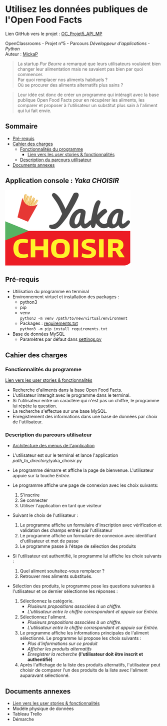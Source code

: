 # Utilisez les données publiques de l'Open Food Facts


Lien GitHub vers le projet : [OC_Projet5_API_MP](https://github.com/MickaPch/OC_Projet5_API_MP)


OpenClassrooms - Projet n°5 - Parcours *Développeur d'applications - Python*  
Auteur : [MickaP](https://github.com/MickaPch/)  


> La startup *Pur Beurre* a remarqué que leurs utilisateurs voulaient bien changer leur alimentation mais ne savaient pas bien par quoi commencer.  
Par quoi remplacer nos aliments habituels ?  
Où se procurer des aliments alternatifs plus sains ?

> Leur idée est donc de créer un programme qui intéragit avec la base publique Open Food Facts pour en récupérer les aliments, les comparer et proposer à l'utilisateur un substitut plus sain à l'aliment qui lui fait envie.


## Sommaire
* [Pré-requis](#pre_requis)
* [Cahier des charges](#cahier_des_charges)
    * [Fonctionnalités du programme](#fonctionnalites)
        * [Lien vers les user stories & fonctionnalités](./app/resources/doc/user_stories.md)
    * [Description du parcours utilisateur](#parcours_utilisateur)
* [Documents annexes](#annexes)


## Application console : ***Yaka CHOISIR***
![logo-yaka_choisir](./app/resources/img/logo-yaka_mini.png)


## <a name="pre_requis"></a>Pré-requis
* Utilisation du programme en terminal
* Environnement virtuel et installation des packages :
    * python3
    * pip
    * venv  
    `python3 -m venv /path/to/new/virtual/environment`
    * Packages : [requirements.txt](./requirements.txt)  
    `python3 -m pip install requirements.txt`
* Base de données MySQL
    * Paramètres par défaut dans [settings.py](./app/settings.py)


## <a name="cahier_des_charges"></a>Cahier des charges


### <a name="fonctionnalites"></a>Fonctionnalités du programme


[Lien vers les user stories & fonctionnalités](./app/resources/doc/user_stories.md)
* Recherche d'aliments dans la base Open Food Facts.
* L'utilisateur interagit avec le programme dans le terminal.
* Si l'utilisateur entre un caractère qui n'est pas un chiffre, le programme lui répète la question.
* La recherche s'effectue sur une base MySQL.
* Enregistrement des informations dans une base de données par choix de l'utilisateur.


### <a name="parcours_utilisateur"></a>Description du parcours utilisateur


* [Architecture des menus de l'application](./app/resources/doc/menu.txt)


* L'utilisateur est sur le terminal et lance l'application *path_to_directory*/yaka_choisir.py


* Le programme démarre et affiche la page de bienvenue.
L'utilisateur appuie sur la touche *Entrée*.


* Le programme affiche une page de connexion avec les choix suivants:
    1. S'inscrire
    2. Se connecter
    3. Utiliser l'application en tant que visiteur


* Suivant le choix de l'utilisateur :
    1. Le programme affiche un formulaire d'inscription avec vérification et validation des champs entrés par l'utilisateur
    2. Le programme affiche un formulaire de connexion avec identifiant d'utilisateur et mot de passe
    3. Le programme passe à l'étape de sélection des produits


* Si l'utilisateur est authentifié, le programme lui affiche les choix suivants :
    1. Quel aliment souhaitez-vous remplacer ?
    2. Retrouver mes aliments substitués.


* Sélection des produits, le programme pose les questions suivantes à l'utilisateur et ce dernier sélectionne les réponses :
    1. Sélectionnez la catégorie.
        * *Plusieurs propositions associées à un chiffre.*
        * *L'utilisateur entre le chiffre correspondant et appuie sur Entrée.*
    2. Sélectionnez l'aliment.
        * *Plusieurs propositions associées à un chiffre.*
        * *L'utilisateur entre le chiffre correspondant et appuie sur Entrée.*
    3. Le programme affiche les informations principales de l'aliment sélectionné. Le programme lui propose les choix suivants :
        * *Plus d'informations sur ce produit*
        * *Afficher les produits alternatifs*
        * *Enregistrer la recherche* **(l'utilisateur doit être inscrit et authentifié)**
    4. Après l'affichage de la liste des produits alternatifs, l'utilisateur peut choisir de comparer l'un des produits de la liste avec l'aliment auparavant sélectionné.


## <a name="annexes"></a>Documents annexes

* [Lien vers les user stories & fonctionnalités](./resources/user_stories.md)
* Modèle physique de données
* Tableau Trello
* Démarche

<!-- Description des documents et leurs contenus -->